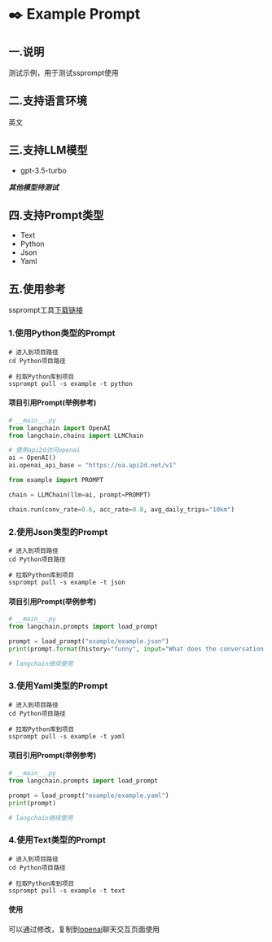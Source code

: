 # ✒️ Example Prompt

## 一.说明

测试示例，用于测试ssprompt使用

## 二.支持语言环境

英文

## 三.支持LLM模型

* gpt-3.5-turbo

***其他模型待测试***
## 四.支持Prompt类型
* Text
* Python
* Json
* Yaml

## 五.使用参考
ssprompt工具[下载链接](https://github.com/ptonlix/ssprompt)

### 1.使用Python类型的Prompt

```shell
# 进入到项目路径
cd Python项目路径

# 拉取Python库到项目
ssprompt pull -s example -t python

```
####  项目引用Prompt(举例参考)
```python
# __main__.py
from langchain import OpenAI
from langchain.chains import LLMChain

# 使用api2d访问openai
ai = OpenAI()
ai.openai_api_base = "https://oa.api2d.net/v1" 

from example import PROMPT

chain = LLMChain(llm=ai, prompt=PROMPT)

chain.run(conv_rate=0.6, acc_rate=0.8, avg_daily_trips="10km")
```
### 2.使用Json类型的Prompt

```shell
# 进入到项目路径
cd Python项目路径

# 拉取Python库到项目
ssprompt pull -s example -t json
```
####  项目引用Prompt(举例参考)
```python
# __main__.py
from langchain.prompts import load_prompt

prompt = load_prompt("example/example.json")
print(prompt.format(history="funny", input="What does the conversation show?"))

# langchain继续使用
```

### 3.使用Yaml类型的Prompt

```shell
# 进入到项目路径
cd Python项目路径

# 拉取Python库到项目
ssprompt pull -s example -t yaml
```
####  项目引用Prompt(举例参考)
```python
# __main__.py
from langchain.prompts import load_prompt

prompt = load_prompt("example/example.yaml")
print(prompt)

# langchain继续使用
```

### 4.使用Text类型的Prompt

```shell
# 进入到项目路径
cd Python项目路径

# 拉取Python库到项目
ssprompt pull -s example -t text
```
#### 使用

可以通过修改，复制到[openai](http://chat.openai.com)聊天交互页面使用
